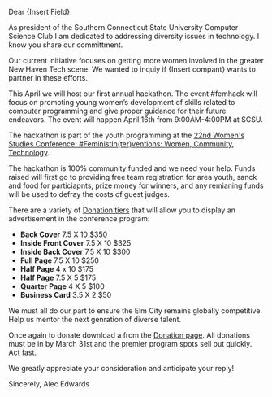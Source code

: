 Dear {Insert Field}

As president of the Southern Connecticut State University Computer Science Club I am dedicated to addressing diversity issues in technology. I know you share our committment. 

Our current initiative focuses on getting more women involved in the greater New Haven Tech scene. We wanted to inquiy if {Insert compant} wants to partner in these efforts.

This April we will host our first annual hackathon. The event  #femhack will focus on  promoting young women’s development of skills related to computer programming and give proper guidance for their future endeavors. The event will happen April 16th from 9:00AM-4:00PM at SCSU. 

The hackathon is part of the youth programming at the [22nd Women's Studies Conference: #FeministIn(ter)ventions: Women, Community, Technology](http://southernct.edu/academics/schools/arts/departments/womensstudies/annualconference). 

The hackathon is 100% community funded and we need your help. Funds raised will first go to providing free team registration for area youth, sanck and food for particiapnts, prize money for winners, and any remianing funds will be used to defray the costs of guest judges.

There are a variety of [Donation tiers](http://southernct.edu/academics/schools/arts/departments/womensstudies/annualconference/vendorregistrationinformation.html) that will allow you to display an advertisement in the conference program:
* **Back Cover**               7.5 X 10  $350
* **Inside Front Cover**       7.5 X 10  $325
* **Inside Back Cover**        7.5 X 10  $300
* **Full Page**                7.5 X 10  $250
* **Half Page**                  4 x 10  $175
* **Half Page**                7.5 X 5   $175
* **Quarter Page**               4 X 5   $100
* **Business Card**            3.5 X 2   $50


We must all do our part to ensure  the Elm City remains globally competitive. Help us mentor the next genration of diverse talent.

Once again to donate download a from the [Donation page](http://southernct.edu/academics/schools/arts/departments/womensstudies/annualconference/vendorregistrationinformation.html). All donations must be in by March 31st and the premier program spots sell out quickly. Act fast.

We greatly appreciate your consideration and anticipate your reply!

Sincerely,
Alec Edwards

